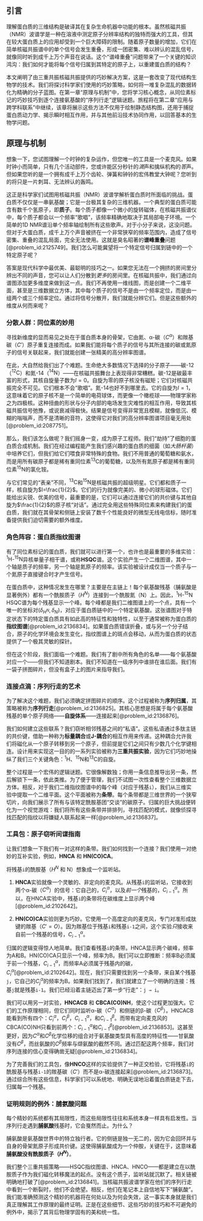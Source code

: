 ## 引言
理解蛋白质的三维结构是破译其在复杂生命机器中功能的根本。虽然核磁共振（NMR）波谱学是一种在溶液中测定原子分辨率结构的独特而强大的工具，但其在较大蛋白质上的应用却受到一个巨大障碍的限制。随着原子数量的增加，它们在简单核磁共振谱中的单个信号会发生重叠，形成一团密集、难以辨认的混乱信号，就像同时听到成千上万个声音在说话。这个“谱峰重叠”问题带来了一个关键的知识鸿沟：我们如何才能将每个信号归属到其特定的原子上，以重建蛋白质的结构？

本文阐明了由三重共振核磁共振提供的巧妙解决方案，这是一套改变了现代结构生物学的技术。我们将探讨科学家们使用的巧妙策略，如何将一堆复杂混乱的数据转化为精确的分子蓝图。在第一章“原理与机制”中，您将学习核心概念，从同位素标记的巧妙技巧到逐个连接氨基酸的“序列行走”逻辑谜题。旅程将在第二章“应用与跨学科联系”中继续，该章将展示这些方法不仅用于绘制静态结构图，还用于捕捉蛋白质动力学、揭示瞬时相互作用，并与其他前沿技术协同作用，以回答基本的生物学问题。

## 原理与机制

想象一下，您试图理解一个时钟的复杂运作，但您唯一的工具是一个麦克风。如果时钟小而简单，只有几个活动部件，您或许能区分秒针的*滴*声和擒纵机构的*答*声。但如果您听的是一个拥有成千上万个齿轮、弹簧和钟铃的宏伟教堂大钟呢？您听到的将只是一片刺耳、无法辨认的轰鸣。

这正是科学家们试图用核磁共振（NMR）波谱学解析蛋白质时所面临的挑战。蛋白质不仅仅是一串氨基酸；它是一台极其复杂的三维机器。一个典型的蛋白质可能含有数千个氢原子，即**质子**。每个质子都像一个微小的旋转磁体，在核磁共振谱仪中，每个质子都会以一个频率“歌唱”，该频率精确地取决于其局部电子环境。一个简单的1D NMR谱沿单个频率轴绘制所有这些歌声。对于小分子来说，这没问题。但对于大蛋白质，成千上万个声音被挤在一个非常狭窄的频率范围内，造成了信号密集、重叠的混乱局面，完全无法使用。这就是臭名昭著的**谱峰重叠**问题 [@problem_id:2125749]。我们怎么可能冀望将一个特定信号归属到链中的一个特定原子呢？

答案是现代科学中最优美、最聪明的技巧之一。如果您无法在一个拥挤的房间里分辨出不同的声音，您可以让人们分散到*更多*的房间里。在核磁共振中，我们通过向谱图添加更多维度来做到这一点。我们不再使用一维线图，而是创建一个二维平面，甚至是三维数据立方体，其中每个质子的信号不是由一个频率定位，而是由一组两个或三个频率定位。通过将信号分散开，我们就能分辨它们。但是这些额外的维度从何而来呢？

### 分散人群：同位素的妙用

寻找新维度的显而易见之处在于蛋白质本身的骨架，它由氮、α-碳（$C^{\alpha}$）和羰基碳（$C'$）原子重复连接而成。如果我们能将每个质子的信号与其所连接的碳或氮原子的信号关联起来，我们就能创建一张精美的高分辨率图谱。

在此，大自然给我们出了个难题。生命绝大多数情况下选择的分子原子——碳-12（$^{12}\text{C}$）和氮-14（$^{14}\text{N}$）——在核磁共振舞台上表现得非常糟糕。碳-12是碳最丰富的形式，其核自旋量子数为$I=0$。自旋为零的原子核没有磁矩；它们对核磁共振完全不可见。它们根本不会“歌唱”。氮-14也好不到哪里去。它的自旋为$I=1$，这意味着它的原子核不是一个简单的电荷球体，而更像一个橄榄球——物理学家称之为四极核。这种扭曲的形状与分子内部的电场发生灾难性的相互作用，导致其核磁共振信号弛豫，或说衰减得极快。结果是信号变得非常宽且模糊，就像低沉、模糊的嗡嗡声，而不是清晰的音符，这使得它对我们的高分辨率图谱项目毫无用处[@problem_id:2087751]。

那么，我们该怎么做呢？我们摇身一变，成为原子工程师。我们“劫持”了细胞的蛋白质合成机制。我们在经过编程能产生我们感兴趣的蛋白质的细菌（如*大肠杆菌*）中培养它们，但我们给它们喂食非常特殊的食物。我们不用普通的葡萄糖和氨水，而是用所有碳原子都是稀有重同位素$^{13}\text{C}$的葡萄糖，以及所有氮原子都是稀有重同位素$^{15}\text{N}$的氯化铵。

与它们常见的“表亲”不同，$^{13}\text{C}$和$^{15}\text{N}$是核磁共振的超级明星。它们都和质子一样，核自旋为$I=\frac{1}{2}$。它们的行为就像完美的、微小的球形磁体。它们能给出尖锐、优美的信号，最重要的是，它们可以通过连接它们的共价键与其他自旋为$\frac{1}{2}$的原子核“对话”。通过完全用这些特殊同位素来构建我们的蛋白质，我们就在其骨架和侧链上安装了数千个性能良好的微型无线电信标，随时准备提供我们迫切需要的额外维度。

### 角色阵容：蛋白质指纹图谱

有了同位素标记的蛋白质，我们就可以进行第一个，也许也是最重要的多维实验：$^{1}\text{H}$-$^{15}\text{N}$异核单量子相干谱，或称**HSQC**谱。这个实验产生一个二维图谱，其中一个轴是质子的频率，另一个轴是氮原子的频率。该实验被设计成仅当一个质子与一个氮原子直接键合时才产生信号。

在蛋白质中，这种情况发生在哪里？主要是在主链上！每个氨基酸残基（脯氨酸是显著例外）都有一个酰胺质子（$H^{N}$）连接到一个酰胺氮（N）上。因此，$^{1}\text{H}$-$^{15}\text{N}$ HSQC谱为每个残基显示一个峰。每个峰都是我们二维图谱上的一个点，具有一个唯一的坐标对$(\delta_{H^{N}}, \delta_{N})$，对应于蛋白质链中的一个特定氨基酸。这张谱图对于特定状态下的特定蛋白质具有如此高的特征性和独特性，以至于通常被称为蛋白质的**指纹图谱**[@problem_id:2136834]。如果蛋白质错误折叠，或与另一个分子结合，原子的化学环境会发生变化，指纹图谱上的斑点会移动，从而为蛋白质的状态提供了一个极其灵敏的探针。

但在这个阶段，我们面临一个难题。我们有了剧中所有角色的名单——每个氨基酸对应一个——但我们不知道剧本。我们不知道在一级序列中谁排在谁后面。我们有一袋子拼图碎片，但没有盒子上的图片来指导我们。

### 连接点滴：序列行走的艺术

为了解决这个难题，我们必须确定拼图碎片的顺序。这个过程被称为**序列归属**，其策略被称为**序列行走**[@problem_id:2136825]。其核心思想是将属于每个氨基酸残基的单个原子网络——**自旋体系**——连接起来[@problem_id:2136876]。

我们如何建立这些联系？我们窃听相邻残基之间的“私语”。这些私语通过多肽主链的共价键，借助一种称为**标量耦合**或**J-耦合**的相互作用来传递。这种耦合允许我们将磁化从一个原子转移到另一个原子，但前提是它们之间只有少数几个化学键相连。设计用来实现这一目的的一系列实验被称为**三重共振实验**，因为它们巧妙地操纵了我们三个关键角色：$^{1}\text{H}$、$^{15}\text{N}$和$^{13}\text{C}$的自旋。

整个过程是一个宏伟的逻辑谜题。它很像解数独；你用一条信息推导出另一条，然后解锁下一条，依此类推。为了便于管理，我们不试图一次性查看整个三维数据立方体。相反，对于我们二维指纹图谱中的每个峰（对应于残基`i`），我们从三维实验中提取一个二维平面。这个平面被称为**条带**。每个条带都是三维世界的一个狭窄切片，向我们展示了所有与该特定酰胺基团“交谈”的碳原子。归属的巨大挑战便转化为一个视觉游戏：我们将所有这些条带并排排列，寻找匹配的模式，就像侦探寻找匹配的指纹以将嫌疑人联系起来一样[@problem_id:2136837]。

### 工具包：原子窃听间谍指南

让我们想象一下我们有一对这样的条带。我们如何找到一个连接？我们使用一对绝妙的互补实验，例如，**HNCA** 和 **HN(CO)CA**。

将残基`i`的酰胺基（$H^{N}$ 和 N）想象成一个监听站。

1.  **HNCA**实验就像一个灵敏的、非定向的麦克风。从残基`i`的监听站，它接收到两个α-碳（$C^{\alpha}$）的信号：它自己的，$C^{\alpha}_{i}$，以及*前一个*残基的，$C^{\alpha}_{i-1}$。所以，在HNCA实验中，残基`i`的条带将在碳维度上显示两个峰 [@problem_id:2102642]。

2.  **HN(CO)CA**实验则更为巧妙。它使用一个高度定向的麦克风，专门对准形成肽键的羰基（$C'=O$）。因为羰基位于残基`i`和残基`i-1`之间，这个实验*只*接收来自前一个残基的信号，$C^{\alpha}_{i-1}$。

归属的逻辑变得惊人地简单。我们查看残基`i`的条带。HNCA显示两个碳峰，频率为A和B。HN(CO)CA只显示一个峰，频率为B。我们可以立即推断：频率B必须属于前一个残基，$C^{\alpha}_{i-1}$，而频率A必须属于残基内的碳，$C^{\alpha}_{i}$[@problem_id:2102642]。现在，我们只需要找到另一个条带，来自某个残基`j`，它自己的$C^{\alpha}_{j}$的频率为B。如果我们找到了，我们就建立了一个明确的连接：残基`j`就是残基`i-1`。我们已经沿着主链迈出了第一步“行走”：`j → i`。

我们可以用另一对实验，**HNCACB** 和 **CBCA(CO)NH**，使这个过程更加强大。它们的工作原理相同，但它们同时监听α-碳（$C^{\alpha}$）和侧链的β-碳（$C^{\beta}$）。HNCACB能看到所有四个：$C^{\alpha}_{i}$，$C^{\beta}_{i}$，$C^{\alpha}_{i-1}$，和$C^{\beta}_{i-1}$。而带有定向麦克风的CBCA(CO)NH只看到前两个：$C^{\alpha}_{i-1}$和$C^{\beta}_{i-1}$[@problem_id:2136853]。这甚至更好，因为$C^{\alpha}$和$C^{\beta}$化学位移的组合对于氨基酸类型具有高度的特征性——甘氨酸没有$C^{\beta}$，而丝氨酸的$C^{\beta}$频率与缬氨酸的截然不同。通过匹配这两个频率，我们对序列连接的信心变得确凿无疑[@problem_id:2136834]。

为了完善我们的工具包，像**HNCO**这样的实验提供了一种正交检验，它将残基`i`的酰胺基与残基`i-1`的羰基碳（$C'$）而不是α-碳连接起来[@problem_id:2136873]。通过综合所有这些信息，科学家们可以系统地、明确无误地沿着蛋白质链走下去，归属每一个残基。

### 证明规则的例外：脯氨酸问题

每个精妙的系统都有其局限性，而这些局限性往往和系统本身一样具有启发性。当序列行走遇到**脯氨酸**残基时，它会戛然而止。为什么？

脯氨酸是氨基酸世界中的特立独行者。它的侧链是独一无二的，因为它会回环并与自身的骨架氮原子形成共价键。这使得脯氨酸成为一个仲胺，关键在于，这意味着**脯氨酸没有酰胺质子（$H^{N}$）**。

我们整个三重共振策略——HSQC指纹图谱、HNCA、HNCO——都是建立在以酰胺质子作为我们磁化转移魔法的起点。没有这个质子，监听站就沉默了。相关链被明确地打破了[@problem_id:2136841]。当核磁共振波谱学家在他们的序列行走中看到一个断裂时，他们不会绝望。相反，他们在笔记本上自信地写下“脯氨酸”。我们能准确预测这个精妙的机器将在何处以及为何会失效，这一事实本身就是我们真正理解其工作原理的最终证明。正是在这些细节、这些巧妙的技巧和不可避免的例外中，揭示了其背后物理学固有的美和统一性。

